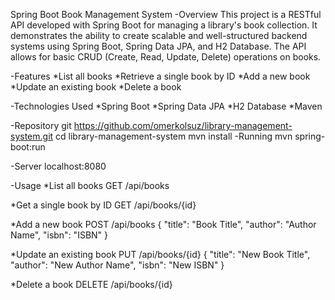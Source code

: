 Spring Boot Book Management System
-Overview
This project is a RESTful API developed with Spring Boot for managing a library's book collection. It demonstrates the ability to create scalable and well-structured backend systems using Spring Boot, Spring Data JPA, and H2 Database. The API allows for basic CRUD (Create, Read, Update, Delete) operations on books.

-Features
*List all books
*Retrieve a single book by ID
*Add a new book
*Update an existing book
*Delete a book

-Technologies Used
*Spring Boot
*Spring Data JPA
*H2 Database
*Maven


-Repository
git https://github.com/omerkolsuz/library-management-system.git
cd library-management-system
mvn install
-Running
mvn spring-boot:run

-Server
localhost:8080

-Usage
*List all books
GET /api/books

*Get a single book by ID
GET /api/books/{id}

*Add a new book
POST /api/books
{
  "title": "Book Title",
  "author": "Author Name",
  "isbn": "ISBN"
}

*Update an existing book
PUT /api/books/{id}
{
  "title": "New Book Title",
  "author": "New Author Name",
  "isbn": "New ISBN"
}

*Delete a book
DELETE /api/books/{id}
